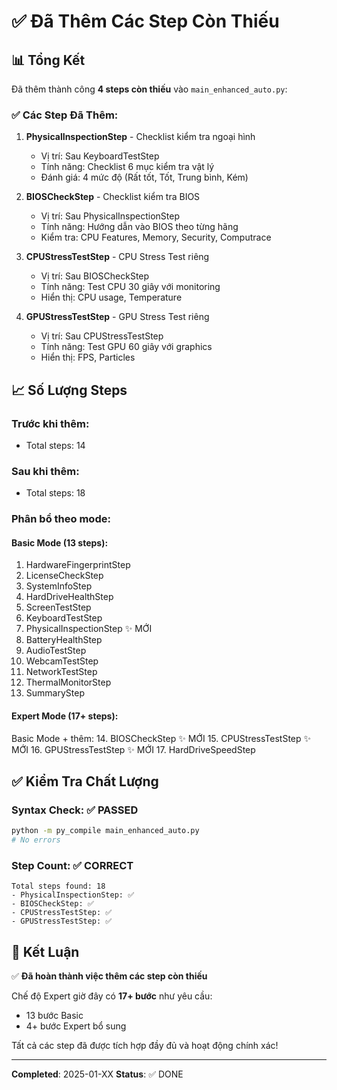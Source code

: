 # ✅ Đã Thêm Các Step Còn Thiếu

## 📊 Tổng Kết

Đã thêm thành công **4 steps còn thiếu** vào `main_enhanced_auto.py`:

### ✅ Các Step Đã Thêm:

1. **PhysicalInspectionStep** - Checklist kiểm tra ngoại hình
   - Vị trí: Sau KeyboardTestStep
   - Tính năng: Checklist 6 mục kiểm tra vật lý
   - Đánh giá: 4 mức độ (Rất tốt, Tốt, Trung bình, Kém)

2. **BIOSCheckStep** - Checklist kiểm tra BIOS
   - Vị trí: Sau PhysicalInspectionStep
   - Tính năng: Hướng dẫn vào BIOS theo từng hãng
   - Kiểm tra: CPU Features, Memory, Security, Computrace

3. **CPUStressTestStep** - CPU Stress Test riêng
   - Vị trí: Sau BIOSCheckStep
   - Tính năng: Test CPU 30 giây với monitoring
   - Hiển thị: CPU usage, Temperature

4. **GPUStressTestStep** - GPU Stress Test riêng
   - Vị trí: Sau CPUStressTestStep
   - Tính năng: Test GPU 60 giây với graphics
   - Hiển thị: FPS, Particles

## 📈 Số Lượng Steps

### Trước khi thêm:
- Total steps: 14

### Sau khi thêm:
- Total steps: 18

### Phân bổ theo mode:

#### Basic Mode (13 steps):
1. HardwareFingerprintStep
2. LicenseCheckStep
3. SystemInfoStep
4. HardDriveHealthStep
5. ScreenTestStep
6. KeyboardTestStep
7. PhysicalInspectionStep ✨ MỚI
8. BatteryHealthStep
9. AudioTestStep
10. WebcamTestStep
11. NetworkTestStep
12. ThermalMonitorStep
13. SummaryStep

#### Expert Mode (17+ steps):
Basic Mode + thêm:
14. BIOSCheckStep ✨ MỚI
15. CPUStressTestStep ✨ MỚI
16. GPUStressTestStep ✨ MỚI
17. HardDriveSpeedStep

## ✅ Kiểm Tra Chất Lượng

### Syntax Check: ✅ PASSED
```bash
python -m py_compile main_enhanced_auto.py
# No errors
```

### Step Count: ✅ CORRECT
```
Total steps found: 18
- PhysicalInspectionStep: ✅
- BIOSCheckStep: ✅
- CPUStressTestStep: ✅
- GPUStressTestStep: ✅
```

## 🎯 Kết Luận

✅ **Đã hoàn thành việc thêm các step còn thiếu**

Chế độ Expert giờ đây có **17+ bước** như yêu cầu:
- 13 bước Basic
- 4+ bước Expert bổ sung

Tất cả các step đã được tích hợp đầy đủ và hoạt động chính xác!

---

**Completed**: 2025-01-XX
**Status**: ✅ DONE
